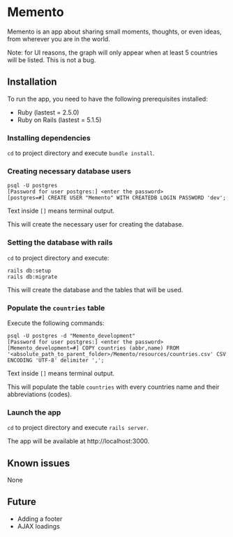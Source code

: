 # Memento

Memento is an app about sharing small moments, thoughts, or even ideas, from wherever you are in the world.

Note: for UI reasons, the graph will only appear when at least 5 countries will be listed. This is not a bug.

## Installation

To run the app, you need to have the following prerequisites installed:

- Ruby (lastest = 2.5.0)
- Ruby on Rails (lastest = 5.1.5)

### Installing dependencies

`cd` to project directory and execute `bundle install`.

### Creating necessary database users

```
psql -U postgres
[Password for user postgres:] <enter the password>
[postgres=#] CREATE USER "Memento" WITH CREATEDB LOGIN PASSWORD 'dev';
```
Text inside `[]` means terminal output.

This will create the necessary user for creating the database.

### Setting the database with rails

`cd` to project directory and execute:
```
rails db:setup
rails db:migrate
```

This will create the database and the tables that will be used.

### Populate the `countries` table

Execute the following commands:
```
psql -U postgres -d "Memento_development"
[Password for user postgres:] <enter the password>
[Memento_development=#] COPY countries (abbr,name) FROM '<absolute_path_to_parent_folder>/Memento/resources/countries.csv' CSV ENCODING 'UTF-8' delimiter ',';
```
Text inside `[]` means terminal output.

This will populate the table `countries` with every countries name and their abbreviations (codes).

### Launch the app

`cd` to project directory and execute `rails server`.

The app will be available at http://localhost:3000.

## Known issues

None

## Future

- Adding a footer
- AJAX loadings
